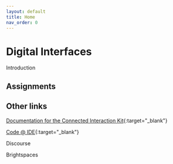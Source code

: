 ```yaml
---
layout: default
title: Home
nav_order: 0
---
```


# Digital Interfaces

Introduction

## Assignments

## Other links
[Documentation for the Connected Interaction Kit](https://id-studiolab.github.io/Connected-Interaction-Kit/){:target="_blank"}

[Code @ IDE](https://datacentricdesign.github.io/code/){:target="_blank"}

Discourse

Brightspaces